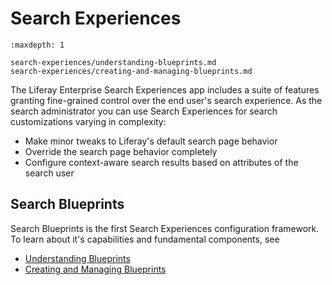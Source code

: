 # Search Experiences

```{toctree}
:maxdepth: 1

search-experiences/understanding-blueprints.md
search-experiences/creating-and-managing-blueprints.md
```

The Liferay Enterprise Search Experiences app includes a suite of features granting fine-grained control over the end user's search experience. As the search administrator you can use Search Experiences for search customizations varying in complexity:

- Make minor tweaks to Liferay's default search page behavior
- Override the search page behavior completely
- Configure context-aware search results based on attributes of the search user

## Search Blueprints

Search Blueprints is the first Search Experiences configuration framework. To learn about it's capabilities and fundamental components, see

- [Understanding Blueprints](search-experiences/understanding-blueprints.md)
- [Creating and Managing Blueprints](search-experiences/creating-and-managing-blueprints.md)
